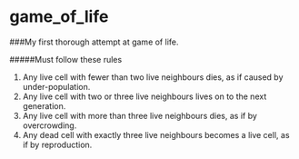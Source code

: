 game_of_life
============

###My first thorough attempt at game of life.

#####Must follow these rules
  1.  Any live cell with fewer than two live neighbours dies, as if caused by under-population.
  2.  Any live cell with two or three live neighbours lives on to the next generation.
  3.  Any live cell with more than three live neighbours dies, as if by overcrowding.
  4.  Any dead cell with exactly three live neighbours becomes a live cell, as if by reproduction.

